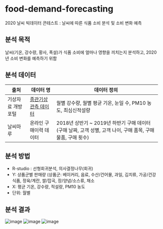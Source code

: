 # food-demand-forecasting
2020 날씨 빅데이터 콘테스트 : 날씨에 따른 식품 소비 분석 및 소비 변화 예측

## 분석 목적
날씨(기온, 강수량, 황사, 폭설)가 식품 소비에 얼마나 영향을 끼치는지 분석하고, 2020년 소비 변화를 예측하기 위함


## 분석 데이터
|출처|데이터 명|데이터 정의|
|------|---|---|
|기상자료 개방포털|[종관기상관측 데이터](https://data.kma.go.kr/data/grnd/selectAsosRltmList.do?pgmNo=36)|월별 강수량, 월별 평균 기온, 눈일 수, PM10 농도, 최심신적설량|
|날씨마루|온라인 구매이력 데이터|2018년 상반기 ~ 2019년 하반기 구매 데이터(구매 날짜, 고객 성별, 고객 나이, 구매 품목, 구매 물품, 구매 횟수)|


## 분석 방법
* R-studio : 선형회귀분석, 의사결정나무(회귀)
* Y: 상품군별 판매량 (상품군: 베이커리, 음료, 수산/건어물, 과일, 김치류, 가공/건강식품, 정육/계란, 쌀/잡곡, 장/양념/소스류, 채소
* X: 평균 기온, 강수량, 적설량, PM10 농도
* 단위: 월별


## 분석 결과
![image](https://user-images.githubusercontent.com/128488488/236627708-b4251783-8e7d-4570-801a-52916c589860.png)
![image](https://user-images.githubusercontent.com/128488488/236627690-e65b478a-770f-4c05-8c36-cb1968f373f6.png)
![image](https://user-images.githubusercontent.com/128488488/236627669-0a52bdd4-2a8e-4982-9b91-7780da7daade.png)
